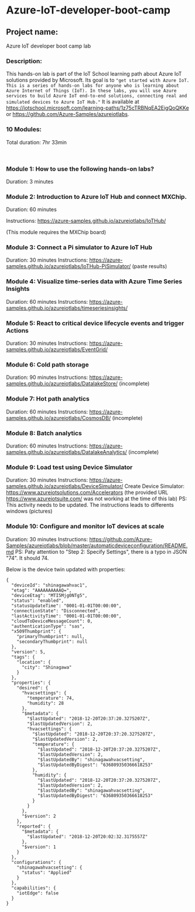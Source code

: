 # Azure-IoT-developer-boot-camp

## Project name:
Azure IoT developer boot camp lab

### Description:
This hands-on lab is part of the IoT School learning path about Azure IoT solutions provided by Microsoft. Its goal is to ` "get started with Azure IoT. This is a series of hands-on labs for anyone who is learning about Azure Internet of Things (IoT). In these labs, you will use Azure services to build Azure IoT end-to-end solutions, connecting real and simulated devices to Azure IoT Hub." ` It is available at https://iotschool.microsoft.com/learning-paths/1z75cTRBNqEA2EigQoQKKe or https://github.com/Azure-Samples/azureiotlabs.

### 10 Modules:

Total duration: 7hr 33min  

<br />



### Module 1: How to use the following hands-on labs?

Duration: 3 minutes
<br />


### Module 2: Introduction to Azure IoT Hub and connect MXChip.

Duration: 60 minutes

Instructions: https://azure-samples.github.io/azureiotlabs/IoTHub/

(This module requires the MXChip board)



### Module 3: Connect a Pi simulator to Azure IoT Hub
Duration: 30 minutes
Instructions: https://azure-samples.github.io/azureiotlabs/IoTHub-PiSimulator/
(paste results)

### Module 4: Visualize time-series data with Azure Time Series Insights
Duration: 60 minutes
Instructions: https://azure-samples.github.io/azureiotlabs/timeseriesinsights/

### Module 5: React to critical device lifecycle events and trigger Actions
Duration: 30 minutes
Instructions: https://azure-samples.github.io/azureiotlabs/EventGrid/

### Module 6: Cold path storage
Duration: 90 minutes
Instructions: https://azure-samples.github.io/azureiotlabs/DatalakeStore/
(incomplete)

### Module 7: Hot path analytics
Duration: 60 minutes
Instructions: https://azure-samples.github.io/azureiotlabs/CosmosDB/
(incomplete)

### Module 8: Batch analytics
Duration: 60 minutes
Instructions: https://azure-samples.github.io/azureiotlabs/DatalakeAnalytics/
(incomplete)

### Module 9: Load test using Device Simulator
Duration: 30 minutes
Instructions: https://azure-samples.github.io/azureiotlabs/DeviceSimulator/
Create Device Simulator: https://www.azureiotsolutions.com/Accelerators (the provided URL https://www.azureiotsuite.com/ was not working at the time of this lab)
PS: This activity needs to be updated. The instructions leads to differents windows (pictures)

### Module 10: Configure and monitor IoT devices at scale
Duration: 30 minutes
Instructions: https://github.com/Azure-Samples/azureiotlabs/blob/master/automaticdeviceconfiguration/README.md
PS: Paty attention to "Step 2: Specify Settings", there is a typo in JSON "74". It should 74.


Below is the device twin updated with properties:
```
{
  "deviceId": "shinagawahvac1",
  "etag": "AAAAAAAAAAQ=",
  "deviceEtag": "MTI5Mjg0NTg5",
  "status": "enabled",
  "statusUpdateTime": "0001-01-01T00:00:00",
  "connectionState": "Disconnected",
  "lastActivityTime": "0001-01-01T00:00:00",
  "cloudToDeviceMessageCount": 0,
  "authenticationType": "sas",
  "x509Thumbprint": {
    "primaryThumbprint": null,
    "secondaryThumbprint": null
  },
  "version": 5,
  "tags": {
    "location": {
      "city": "Shinagawa"
    }
  },
  "properties": {
    "desired": {
      "hvacsettings": {
        "temperature": 74,
        "humidity": 28
      },
      "$metadata": {
        "$lastUpdated": "2018-12-20T20:37:20.3275207Z",
        "$lastUpdatedVersion": 2,
        "hvacsettings": {
          "$lastUpdated": "2018-12-20T20:37:20.3275207Z",
          "$lastUpdatedVersion": 2,
          "temperature": {
            "$lastUpdated": "2018-12-20T20:37:20.3275207Z",
            "$lastUpdatedVersion": 2,
            "$lastUpdatedBy": "shinagawahvacsetting",
            "$lastUpdatedByDigest": "636809350366618253"
          },
          "humidity": {
            "$lastUpdated": "2018-12-20T20:37:20.3275207Z",
            "$lastUpdatedVersion": 2,
            "$lastUpdatedBy": "shinagawahvacsetting",
            "$lastUpdatedByDigest": "636809350366618253"
          }
        }
      },
      "$version": 2
    },
    "reported": {
      "$metadata": {
        "$lastUpdated": "2018-12-20T20:02:32.3175557Z"
      },
      "$version": 1
    }
  },
  "configurations": {
    "shinagawahvacsetting": {
      "status": "Applied"
    }
  },
  "capabilities": {
    "iotEdge": false
  }
}
```
